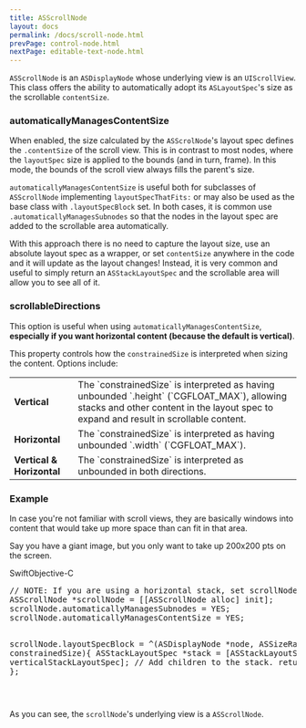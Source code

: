 ```yaml
---
title: ASScrollNode
layout: docs
permalink: /docs/scroll-node.html
prevPage: control-node.html
nextPage: editable-text-node.html
---
```


`ASScrollNode` is an `ASDisplayNode` whose underlying view is an `UIScrollView`. This class offers the ability to automatically adopt its `ASLayoutSpec`'s size as the scrollable `contentSize`. 

### automaticallyManagesContentSize

When enabled, the size calculated by the `ASScrolNode`'s layout spec defines the `.contentSize` of the scroll view. This is in contrast to most nodes, where the `layoutSpec` size is applied to the bounds (and in turn, frame). In this mode, the bounds of the scroll view always fills the parent's size. 

`automaticallyManagesContentSize` is useful both for subclasses of `ASScrollNode` implementing `layoutSpecThatFits:` or may also be used as the base class with `.layoutSpecBlock` set. In both cases, it is common use `.automaticallyManagesSubnodes` so that the nodes in the layout spec are added to the scrollable area automatically. 

With this approach there is no need to capture the layout size, use an absolute layout spec as a wrapper, or set `contentSize` anywhere in the code and it will update as the layout changes! Instead, it is very common and useful to simply return an `ASStackLayoutSpec` and the scrollable area will allow you to see all of it. 

### scrollableDirections 

This option is useful when using `automaticallyManagesContentSize`, <b>especially if you want horizontal content (because the default is vertical)</b>.

This property controls how the `constrainedSize` is interpreted when sizing the content. Options include:

<table style="width:100%" class = "paddingBetweenCols">
  <tr>
    <td><b>Vertical</b></td>
    <td>The `constrainedSize` is interpreted as having unbounded `.height` (`CGFLOAT_MAX`), allowing stacks and other content in the layout spec to expand and result in scrollable content.</td> 
  </tr>
  <tr>
    <td><b>Horizontal</b></td>
    <td>The `constrainedSize` is interpreted as having unbounded `.width` (`CGFLOAT_MAX`).</td> 
  </tr>
  <tr>
    <td><b>Vertical & Horizontal</b></td>
    <td>The `constrainedSize` is interpreted as unbounded in both directions.</td>
  </tr>
</table>

### Example

In case you're not familiar with scroll views, they are basically windows into content that would take up more space than can fit in that area.

Say you have a giant image, but you only want to take up 200x200 pts on the screen.

<div class = "highlight-group">
<span class="language-toggle"><a data-lang="swift" class="swiftButton">Swift</a><a data-lang="objective-c" class = "active objcButton">Objective-C</a></span>

<div class = "code">
<pre lang="objc" class="objcCode">
// NOTE: If you are using a horizontal stack, set scrollNode.scrollableDirections.
ASScrollNode *scrollNode = [[ASScrollNode alloc] init];
scrollNode.automaticallyManagesSubnodes = YES;
scrollNode.automaticallyManagesContentSize = YES;

scrollNode.layoutSpecBlock = ^(ASDisplayNode *node, ASSizeRange constrainedSize){
  ASStackLayoutSpec *stack = [ASStackLayoutSpec verticalStackLayoutSpec];
  // Add children to the stack.
  return stack;
};

</pre>
<pre lang="swift" class = "swiftCode hidden">
</pre>
</div>
</div>

As you can see, the `scrollNode`'s underlying view is a `ASScrollNode`.

